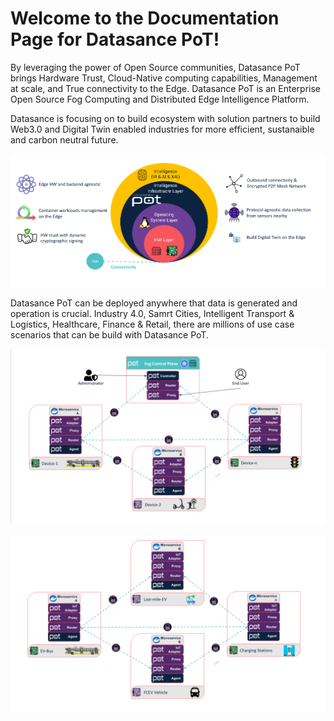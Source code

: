 # Welcome to the Documentation Page for Datasance PoT!

By leveraging the power of Open Source communities, Datasance PoT brings Hardware Trust, Cloud-Native computing capabilities, Management at scale, and True connectivity to the Edge. Datasance PoT is an Enterprise Open Source Fog Computing and Distributed Edge Intelligence Platform. 

Datasance is focusing on to build ecosystem with solution partners to build Web3.0 and Digital Twin enabled industries for more efficient,  sustanaible and carbon neutral future.

![Introduction to Datasance PoT](./images/datasance_PoT.png)

Datasance PoT can be deployed anywhere that data is generated and operation is crucial. Industry 4.0, Samrt Cities, Intelligent Transport & Logistics, Healthcare, Finance & Retail, there are millions of use case scenarios that can be build with Datasance PoT. 

![Datasance PoT](./images/PoT1.png)

![Datasance PoT](./images/PoT2.png)

